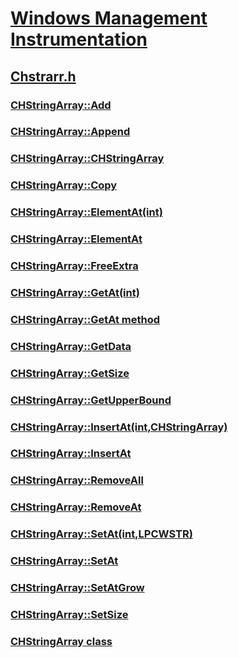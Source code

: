 # [Windows Management Instrumentation](../_wmi/index.md)
## [Chstrarr.h](index.md)
### [CHStringArray::Add](../chstrarr/nf-chstrarr-chstringarray-add.md)
### [CHStringArray::Append](../chstrarr/nf-chstrarr-chstringarray-append.md)
### [CHStringArray::CHStringArray](../chstrarr/nf-chstrarr-chstringarray-chstringarray.md)
### [CHStringArray::Copy](../chstrarr/nf-chstrarr-chstringarray-copy.md)
### [CHStringArray::ElementAt(int)](../chstrarr/nf-chstrarr-chstringarray-elementat(int).md)
### [CHStringArray::ElementAt](../chstrarr/nf-chstrarr-chstringarray-elementat.md)
### [CHStringArray::FreeExtra](../chstrarr/nf-chstrarr-chstringarray-freeextra.md)
### [CHStringArray::GetAt(int)](../chstrarr/nf-chstrarr-chstringarray-getat(int).md)
### [CHStringArray::GetAt method](../chstrarr/nf-chstrarr-chstringarray-getat.md)
### [CHStringArray::GetData](../chstrarr/nf-chstrarr-chstringarray-getdata.md)
### [CHStringArray::GetSize](../chstrarr/nf-chstrarr-chstringarray-getsize.md)
### [CHStringArray::GetUpperBound](../chstrarr/nf-chstrarr-chstringarray-getupperbound.md)
### [CHStringArray::InsertAt(int,CHStringArray)](../chstrarr/nf-chstrarr-chstringarray-insertat(int,chstringarray).md)
### [CHStringArray::InsertAt](../chstrarr/nf-chstrarr-chstringarray-insertat.md)
### [CHStringArray::RemoveAll](../chstrarr/nf-chstrarr-chstringarray-removeall.md)
### [CHStringArray::RemoveAt](../chstrarr/nf-chstrarr-chstringarray-removeat.md)
### [CHStringArray::SetAt(int,LPCWSTR)](../chstrarr/nf-chstrarr-chstringarray-setat(int,lpcwstr).md)
### [CHStringArray::SetAt](../chstrarr/nf-chstrarr-chstringarray-setat.md)
### [CHStringArray::SetAtGrow](../chstrarr/nf-chstrarr-chstringarray-setatgrow.md)
### [CHStringArray::SetSize](../chstrarr/nf-chstrarr-chstringarray-setsize.md)
### [CHStringArray class](../chstrarr/nl-chstrarr-chstringarray.md)

